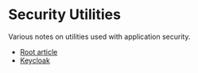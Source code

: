 # Security Utilities

Various notes on utilities used with application security.

* [Root article](../readme.md)
* [Keycloak](./keycloak.md)
